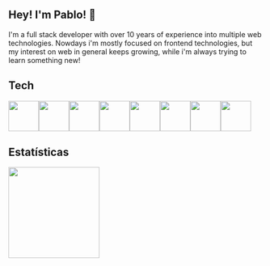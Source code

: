 ## Hey! I'm Pablo! 👋
I'm a full stack developer with over 10 years of experience into multiple web technologies. Nowdays i'm mostly focused on frontend technologies, but my interest on web in general keeps growing, while i'm always trying to learn something new!

## Tech
<img src="https://cdn.jsdelivr.net/gh/devicons/devicon/icons/html5/html5-original.svg" width="60"/><img src="https://cdn.jsdelivr.net/gh/devicons/devicon/icons/css3/css3-original.svg" width="60"/><img src="https://cdn.jsdelivr.net/gh/devicons/devicon/icons/javascript/javascript-original.svg" width="60"/><img src="https://cdn.jsdelivr.net/gh/devicons/devicon/icons/typescript/typescript-original.svg" width="60"/><img src="https://cdn.jsdelivr.net/gh/devicons/devicon/icons/nodejs/nodejs-original.svg" width="60"/><img src="https://cdn.jsdelivr.net/gh/devicons/devicon/icons/react/react-original.svg" width="60"/><img src="https://cdn.jsdelivr.net/gh/devicons/devicon/icons/vuejs/vuejs-original-wordmark.svg" width="60"/><img src="https://cdn.jsdelivr.net/gh/devicons/devicon/icons/electron/electron-original.svg" width="60"/>
          
          
          
## Estatísticas
<div>
<a href="https://github.com/pablovsouza">
<img height="180em" src="https://github-readme-stats.vercel.app/api/top-langs/?username=pablovsouza&layout=compact&langs_count=7&theme=merko"/>
</div>
          
          
          
          
          
